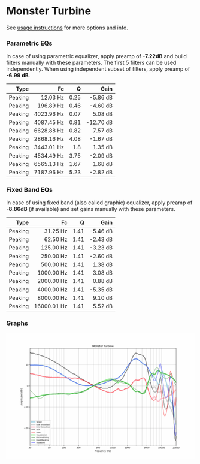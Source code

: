 # Monster Turbine
See [usage instructions](https://github.com/jaakkopasanen/AutoEq#usage) for more options and info.

### Parametric EQs
In case of using parametric equalizer, apply preamp of **-7.22dB** and build filters manually
with these parameters. The first 5 filters can be used independently.
When using independent subset of filters, apply preamp of **-6.99 dB**.

| Type    | Fc         |    Q | Gain      |
|--------:|-----------:|-----:|----------:|
| Peaking | 12.03 Hz   | 0.25 | -5.86 dB  |
| Peaking | 196.89 Hz  | 0.46 | -4.60 dB  |
| Peaking | 4023.96 Hz | 0.07 | 5.08 dB   |
| Peaking | 4087.45 Hz | 0.81 | -12.70 dB |
| Peaking | 6628.88 Hz | 0.82 | 7.57 dB   |
| Peaking | 2868.16 Hz | 4.08 | -1.67 dB  |
| Peaking | 3443.01 Hz | 1.8  | 1.35 dB   |
| Peaking | 4534.49 Hz | 3.75 | -2.09 dB  |
| Peaking | 6565.13 Hz | 1.67 | 1.68 dB   |
| Peaking | 7187.96 Hz | 5.23 | -2.82 dB  |

### Fixed Band EQs
In case of using fixed band (also called graphic) equalizer, apply preamp of **-8.86dB**
(if available) and set gains manually with these parameters.

| Type    | Fc          |    Q | Gain     |
|--------:|------------:|-----:|---------:|
| Peaking | 31.25 Hz    | 1.41 | -5.46 dB |
| Peaking | 62.50 Hz    | 1.41 | -2.43 dB |
| Peaking | 125.00 Hz   | 1.41 | -3.23 dB |
| Peaking | 250.00 Hz   | 1.41 | -2.60 dB |
| Peaking | 500.00 Hz   | 1.41 | 1.38 dB  |
| Peaking | 1000.00 Hz  | 1.41 | 3.08 dB  |
| Peaking | 2000.00 Hz  | 1.41 | 0.88 dB  |
| Peaking | 4000.00 Hz  | 1.41 | -5.35 dB |
| Peaking | 8000.00 Hz  | 1.41 | 9.10 dB  |
| Peaking | 16000.01 Hz | 1.41 | 5.52 dB  |

### Graphs
![](./Monster%20Turbine.png)